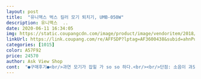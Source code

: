 ```yaml
---
layout: post 
title:  "유니맥스 벅스 킬러 모기 퇴치기, UMB-050W" 
description: 유니맥스  ..
date: 2020-06-11 16:34:05 
img: https://static.coupangcdn.com/image/product/image/vendoritem/2018/07/27/3630340548/cdfa2126-ed46-449f-b021-c9b3acc76dbb.jpg 
linkUrl: https://link.coupang.com/re/AFFSDP?lptag=AF3600438&subid=ahnPublicAsk&pageKey=81344681&itemId=259406931&vendorItemId=3630340548&traceid=V0-113-9322cbd36b6fe523 
categories: [1015] 
color: A57F92 
price: 24570 
author: Ask View Shop 
cont:  "●구매후기●<br/>과연 모기가 잡힐 가 so so 하다.<br/><br/>단점: 소음이 과도하게 크다.<br/><br/>비용대비 너무 불만족 입니다.<br/><br/>소리가 너무 큽니다.<br/> 밤에 잠을 자기가 좀 그러 하네요, ㅠㅠㅠ 평이 좋은데 개인적으로 그 이유를 모르겠습니다.<br/><br/>오늘 설치 했으니깐요 ㅎ<br/>장점: 없음<br/>품질은 좀더 지켜봐야 할듯합니다<br/>하루 써봤어요 간밤에 모기는 많이 물렸습니다 소음은  거의  없는거 같아요 자면서 거슬리지 않고, 불빛은 무드등으로 좋아요아침에 보니 초파리만 10마리 잡혀있고, 모기는 그냥 날아다니네요 더 써봐야 할꺼같아요<br/>" 
---
```


